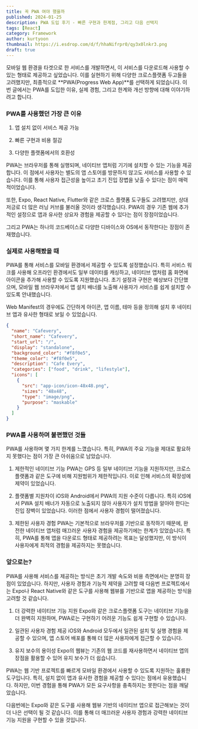 ```yaml
---
title: 꼭 PWA 여야 했을까
published: 2024-01-25
description: PWA 도입 후기 - 빠른 구현과 한계점, 그리고 다음 선택지
tags: [React]
category: Framework
author: kurtyoon
thumbnail: https://i.esdrop.com/d/f/hhaNifrpr0/qy3x0lnkr3.png
draft: true
---
```


모바일 웹 환경을 타겟으로 한 서비스를 개발하면서, 이 서비스를 다운로드해 사용할 수 있는 형태로 제공하고 싶었습니다. 이를 실현하기 위해 다양한 크로스플랫폼 두고들을 고려했지만, 최종적으로 **PWA(Progress Web App)**를 선택하게 되었습니다. 이번 글에서는 PWA를 도입한 이유, 실제 경험, 그리고 한계와 개선 방향에 대해 이야기하려고 합니다.

### PWA를 사용했던 가장 큰 이유

1. 앱 설치 없이 서비스 제공 가능

2. 빠른 구현과 비용 절감

3. 다양한 플랫폼에서의 호환성

PWA는 브라우저를 통해 실행되며, 네이티브 앱처럼 기기에 설치할 수 있는 기능을 제공합니다. 이 점에서 사용자는 별도의 앱 스토어를 방문하지 않고도 서비스를 사용할 수 있습니다. 이를 통해 사용자 접근성을 높이고 초기 진입 장볍을 낮출 수 있다는 점이 매력적이었습니다.

또한, Expo, React Native, Flutter와 같은 크로스 플랫폼 도구들도 고려했지만, 상대저긍로 더 많은 러닝 커브를 불러올 것이라 생각했습니다. PWA의 경우 기존 웹에 추가적인 설정으로 앱과 유사한 상요자 경험을 제공할 수 있다는 점이 장점이었습니다.

그리고 PWA는 하나의 코드베이스로 다양한 디바이스와 OS에서 동작한다는 장점이 존재했습니다.

### 실제로 사용해봤을 때

PWA를 통해 서비스를 모바일 환경에서 제공할 수 있도록 설정했습니다. 특히 서비스 워크를 사용해 오프라인 환경에서도 일부 데이터를 캐싱하고, 네이티브 앱처럼 홈 화면에 아이콘을 추가해 사용할 수 있도록 지원했습니다. 초기 설정과 구현은 예상보다 간단했으며, 모바일 웹 브라우저에서 앱 설치 배너를 노출해 사용자가 서비스를 쉽게 설치할 수 있도록 안내했습니다.

Web Manifest의 경우에도 간단하게 아이콘, 앱 이름, 테마 등을 정의해 설치 후 네이티브 앱과 유사한 형태로 보일 수 있었습니다.

```json
{
  "name": "Cafevery",
  "short_name": "Cafevery",
  "start_url": "/",
  "display": "standalone",
  "background_color": "#f8f0e5",
  "theme_color": "#f8f0e5",
  "description": "Cafe Every",
  "categories": ["food", "drink", "lifestyle"],
  "icons": [
    {
      "src": "app-icon/icon-48x48.png",
      "sizes": "48x48",
      "type": "image/png",
      "purpose": "maskable"
    }
  ]
}
```

### PWA를 사용하며 불편했던 것들

PWA를 사용하며 몇 가지 한계를 느꼈습니다. 특히, PWA의 주요 기능을 제대로 활요하지 못했다는 점이 가장 큰 아쉬움으로 남았습니다.

1. 제한적인 네이티브 기능
   PWA는 GPS 등 일부 네이티브 기능을 지원하지만, 크로스플랫폼과 같은 도구에 비해 지원범위가 제한적입니다. 이로 인해 서비스의 확장성에 제약이 있었습니다.

2. 플랫폼별 지원차이
   iOS와 Android에서 PWA의 지원 수준이 다릅니다. 특히 iOS에서 PWA 설치 배너가 자동으로 노출되지 않아 사용자가 설치 방법을 알아야 한다는 진입 장벽이 있었습니다. 이러한 점에서 사용자 경험이 떨어졌습니다.

3. 제한된 사용자 경험
   PWA는 기본적으로 브라우저를 기반으로 동작하기 때문에, 완전한 네이티브 앱처럼 매끄러운 사용자 경험을 제공하기에는 한계가 있었습니다. 특히, PWA를 통해 앱을 다운로드 형태로 제공하려는 목표는 달성했지만, 이 방식이 사용자에게 최적의 경험을 제공하지는 못했습니다.

### 앞으로는?

PWA를 사용해 서비스를 제공하는 방식은 초기 개발 속도와 비용 측면에서는 분명히 장점이 있었습니다. 하지만, 사용자 경험과 기능적 제약을 고려할 때 다음번 프로젝트에서는 Expo나 React Native와 같은 도구를 사용해 웹뷰를 기반으로 앱을 제공하는 방식을 고려할 것 같습니다.

1. 더 강력한 네이티브 기능 지원
   Expo와 같은 크로스플랫폼 도구는 네이티브 기능을 더 완벽히 지원하며, PWA로는 구현하기 어려운 기능도 쉽게 구현할 수 있습니다.

2. 일관된 사용자 경험 제공
   iOS와 Android 모두에서 일관된 설치 및 실행 경험을 제공할 수 있으며, 앱 스토어 배포를 통해 더 많은 사용자에게 접근할 수 있습니다.

3. 유지 보수의 용이성
   Expo의 웹뷰는 기존의 웹 코드를 재사용하면서 네이티브 앱의 장점을 활용할 수 있어 유지 보수가 더 쉽습니다.

PWA는 웹 기반 프로젝트를 빠르게 모바일 환경에서 사용할 수 있도록 지원하는 훌륭한 도구입니다. 특히, 설치 없이 앱과 유사한 경험을 제공할 수 있다는 점에서 유용했습니다. 하지만, 이번 경험을 통해 PWA가 모든 요구사항을 충족하지는 못한다는 점을 깨달았습니다.

다음번에는 Expo와 같은 도구를 사용해 웹뷰 기반의 네이티브 앱으로 접근해보는 것이 더 나은 선택이 될 것 같습니다. 이를 통해 더 매끄러운 사용자 경험과 강력한 네이티브 기능 지원을 구현할 수 있을 것입니다.
